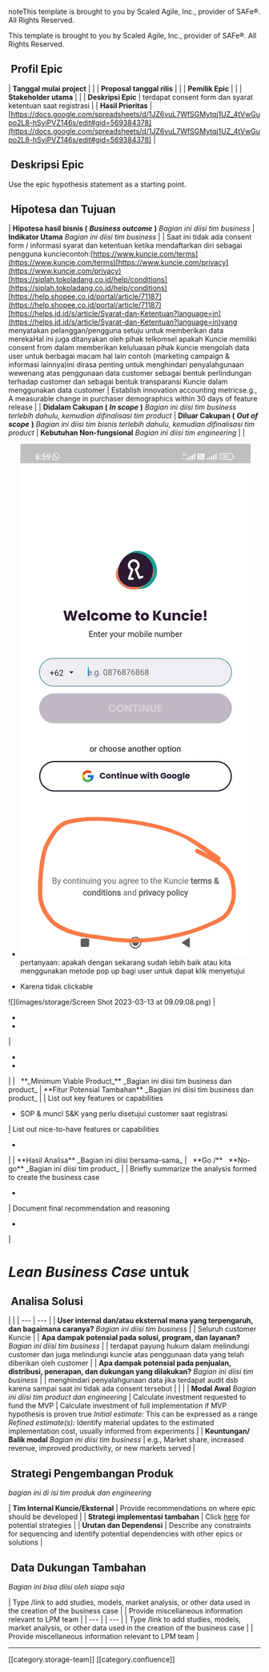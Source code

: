 noteThis template is brought to you by Scaled Agile, Inc., provider of SAFe®. All Rights Reserved.

This template is brought to you by Scaled Agile, Inc., provider of SAFe®. All Rights Reserved.


##  Profil Epic


|  **Tanggal mulai project**  |  | 
|  **Proposal tanggal rilis**  |  | 
|  **Pemilik Epic**  |  | 
|  **Stakeholder utama**  |  | 
|  **Deskripsi Epic**  | terdapat consent form dan syarat ketentuan saat registrasi  | 
|  **Hasil Prioritas**  | [https://docs.google.com/spreadsheets/d/1JZ6vuL7WfSGMytqj1UZ_4tVwGupo2L8-hSyiPVZ146s/edit#gid=569384378](https://docs.google.com/spreadsheets/d/1JZ6vuL7WfSGMytqj1UZ_4tVwGupo2L8-hSyiPVZ146s/edit#gid=569384378) | 


##  Deskripsi Epic
Use the epic hypothesis statement as a starting point.


##  Hipotesa dan Tujuan


|  **Hipotesa hasil bisnis (**  **_Business outcome_**  **)**  _Bagian ini diisi tim business_  |  **Indikator Utama**  _Bagian ini diisi tim business_  | 
| Saat ini tidak ada consent form / informasi syarat dan ketentuan ketika mendaftarkan diri sebagai pengguna kunciecontoh:[https://www.kuncie.com/terms](https://www.kuncie.com/terms)[https://www.kuncie.com/privacy](https://www.kuncie.com/privacy)[https://siplah.tokoladang.co.id/help/conditions](https://siplah.tokoladang.co.id/help/conditions)[https://help.shopee.co.id/portal/article/71187](https://help.shopee.co.id/portal/article/71187)[https://helps.jd.id/s/article/Syarat-dan-Ketentuan?language=in](https://helps.jd.id/s/article/Syarat-dan-Ketentuan?language=in)yang menyatakan pelanggan/pengguna setuju untuk memberikan data merekaHal ini juga ditanyakan oleh pihak telkomsel apakah Kuncie memiliki consent from dalam memberikan keluluasan pihak kuncie mengolah data user untuk berbagai macam hal lain contoh (marketing campaign & informasi lainnya)ini dirasa penting untuk menghindari penyalahgunaan wewenang atas penggunaan data customer sebagai bentuk perlindungan terhadap customer dan sebagai bentuk transparansi Kuncie dalam menggunakan data customer | Establish innovation accounting metricse.g., A measurable change in purchaser demographics within 30 days of feature release | 
|  **Didalam Cakupan (**  **_In scope_**  **)**  _Bagian ini diisi tim business terlebih dahulu, kemudian difinalisasi tim product_  |  **Diluar Cakupan (**  **_Out of scope_**  **)**  _Bagian ini diisi tim bisnis terlebih dahulu, kemudian difinalisasi tim product_  |  **Kebutuhan Non-fungsional**  _Bagian ini diisi tim engineering_  | 
| <ul><li>![](images/storage/image-20230313-020740.png)pertanyaan: apakah dengan sekarang sudah lebih baik atau kita menggunakan metode pop up bagi user untuk dapat klik menyetujui

</li><li>Karena tidak clickable

</li></ul>![](images/storage/Screen Shot 2023-03-13 at 09.09.08.png) | <ul><li>

</li><li>

</li></ul> | <ul><li>

</li><li>

</li></ul> | 
|   **_Minimum Viable Product_**  _Bagian ini diisi tim business dan product_  |  **Fitur Potensial Tambahan**  _Bagian ini diisi tim business dan product_  | 
| List out key features or capabilities<ul><li>SOP & muncl S&K yang perlu disetujui customer saat registrasi

</li></ul> | List out nice-to-have features or capabilities<ul><li>

</li></ul> | 
|  **Hasil Analisa**  _Bagian ini diisi bersama-sama_  |   **Go /**   **No-go**  _Bagian ini diisi tim product_  | 
| Briefly summarize the analysis formed to create the business case<ul><li>

</li></ul> | Document final recommendation and reasoning<ul><li>

</li></ul> | 


#  _Lean Business Case_  untuk <short name of epic>

##  Analisa Solusi


|  | 
|  --- |  --- | 
|  **User internal dan/atau eksternal mana yang terpengaruh, dan bagaimana caranya?**  _Bagian ini diisi tim business_  | 
| Seluruh customer Kuncie | 
|  **Apa dampak potensial pada solusi, program, dan layanan?**  _Bagian ini diisi tim business_  | 
| terdapat payung hukum dalam melindungi customer dan juga melindungi kuncie atas penggunaan data yang telah diberikan oleh customer | 
|  **Apa dampak potensial pada penjualan, distribusi, penerapan, dan dukungan yang dilakukan?**  _Bagian ini diisi tim business_  | 
| menghindari penyalahgunaan data jika terdapat audit dsb karena sampai saat ini tidak ada consent tersebut | 
|  | 
|  **Modal Awal**  _Bagian ini diisi tim product dan engineering_  | Calculate investment requested to fund the MVP | Calculate investment of full implementation if MVP hypothesis is proven true _Initial estimate:_  This can be expressed as a range _Refined estimate(s):_  Identify material updates to the estimated implementation cost, usually informed from experiments | 
|  **Keuntungan/**  **Balik modal**  _Bagian ini diisi tim business_  | e.g., Market share, increased revenue, improved productivity, or new markets served | 


##  Strategi Pengembangan Produk
 _bagian ini di isi tim produk dan engineering_ 



|  **Tim Internal Kuncie/Eksternal**  | Provide recommendations on where epic should be developed | 
|  **Strategi implementasi tambahan**  | Click [here](https://www.scaledagileframework.com/implementation-strategies-for-business-epics/) for potential strategies | 
|  **Urutan dan Dependensi**  | Describe any constraints for sequencing and identify potential dependencies with other epics or solutions | 


##  Data Dukungan Tambahan
 _Bagian ini bisa diisi oleh siapa saja_ 



| Type /link to add studies, models, market analysis, or other data used in the creation of the business case | 
| Provide miscellaneous information relevant to LPM team | 
|  --- | 
|  --- | 
| Type /link to add studies, models, market analysis, or other data used in the creation of the business case | 
| Provide miscellaneous information relevant to LPM team | 



*****

[[category.storage-team]] 
[[category.confluence]] 
